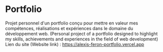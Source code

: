 # Portfolio
Projet personnel d'un portfolio conçu pour mettre en valeur mes compétences, réalisations et expériences dans le domaine du développement web. (Personal project of a portfolio designed to highlight my skills, achievements and experiences in the field of web development)
Lien du site (Website link) : https://alexis-feron-portfolio.vercel.app